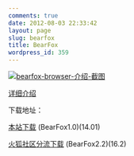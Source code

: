 ```yaml
---
comments: true
date: 2012-08-03 22:33:42
layout: page
slug: bearfox
title: BearFox
wordpress_id: 359
---
```


[![bearfox-browser-介绍-截图](http://baham.co/wp-content/uploads/2012/08/课表1.png)](http://baham.co/wp-content/uploads/2012/08/课表1.png)











[详细介绍](http://baham.co/07_29_271.html)

下载地址：

[本站下载](http://baham.co/wp-files/BearFox1.0.exe) (BearFox1.0)(14.01)

[火狐社区分流下载](http://diy.mozilla.com.cn/profiles/user157620/browsers/QxNzYwNDgwNg/downloads/win32/zh-CN/Firefox%20Setup%2016.0.2.exe) (BearFox2.2)(16.2)
